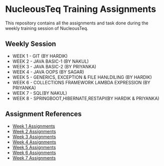 
# NucleousTeq Training Assignments

This repository contains all the assignments and task done during the weekly training session of NucleousTeq.


## Weekly Session
- WEEK 1 - GIT (BY HARDIK)
- WEEK 2 - JAVA BASIC-1 (BY NAKUL)
- WEEK 3 - JAVA BASIC-2 (BY PRIYANKA)
- WEEK 4 - JAVA OOPS (BY SAGAR)
- WEEK 5 - GENERICS, EXCEPTION & FILE HANLDILING (BY HARDIK)
- WEEK 6 - COLLECTIONS FRAMEWORK LAMBDA EXPRESSION (BY PRIYANKA)
- WEEK 7 - SQL(BY NAKUL)
- WEEK 8 - SPRINGBOOT,HIBERNATE,RESTAPI(BY HARDIK & PRIYANKA)



## Assignment References

- [Week 1  Assignments](https://github.com/Akashrajpoots14/NucleousTeq-Assignment_Task/tree/master/TASK%201)
- [Week 2 Assignments](https://github.com/Akashrajpoots14/NucleousTeq-Assignment_Task/tree/master/TASK%201)
- [Week 3 Assignments](https://github.com/Akashrajpoots14/NucleousTeq-Assignment_Task/tree/master/TASK_2)
- [Week 4 Assignments](https://github.com/Akashrajpoots14/NucleousTeq-Assignment_Task/tree/master/TASK_3)
- [Week 5 Assignments](https://github.com/Akashrajpoots14/NucleousTeq-Assignment_Task/tree/week5/TASK_4)
- [Week 6 Assignments](https://github.com/Akashrajpoots14/NucleousTeq-Assignment_Task/tree/master/TASK_5)
- [Week 7 Assignments](https://github.com/Akashrajpoots14/NucleousTeq-Assignment_Task/tree/master/TASK_6)

